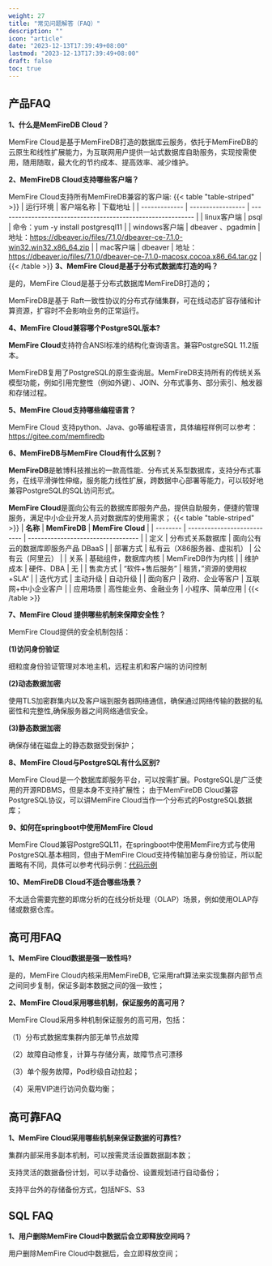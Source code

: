 ```yaml
---
weight: 27
title: "常见问题解答（FAQ）"
description: ""
icon: "article"
date: "2023-12-13T17:39:49+08:00"
lastmod: "2023-12-13T17:39:49+08:00"
draft: false
toc: true
---
```




## 产品FAQ

**1、什么是MemFireDB Cloud？**

MemFire Cloud是基于MemFireDB打造的数据库云服务，依托于MemFireDB的云原生和线性扩展能力，为互联网用户提供一站式数据库自助服务，实现按需使用，随用随取，最大化的节约成本、提高效率、减少维护。

**2、MemFireDB Cloud支持哪些客户端？**

MemFire Cloud支持所有MemFireDB兼容的客户端:
{{< table "table-striped" >}}
| 运行环境      | 客户端名称        | 下载地址                                                     |
| ------------- | ----------------- | ------------------------------------------------------------ |
| linux客户端   | psql              | 命令：yum -y install postgresql11                            |
| windows客户端 | dbeaver 、pgadmin | 地址：https://dbeaver.io/files/7.1.0/dbeaver-ce-7.1.0-win32.win32.x86_64.zip |
| mac客户端    | dbeaver           | 地址：https://dbeaver.io/files/7.1.0/dbeaver-ce-7.1.0-macosx.cocoa.x86_64.tar.gz |
{{< /table >}}
**3、MemFire Cloud是基于分布式数据库打造的吗？**

是的，MemFire Cloud是基于分布式数据库MemFireDB打造的；

MemFireDB是基于 Raft一致性协议的分布式存储集群，可在线动态扩容存储和计算资源，扩容时不会影响业务的正常运行。

**4、MemFire Cloud兼容哪个PostgreSQL版本?**

**MemFire Cloud**支持符合ANSI标准的结构化查询语言。兼容PostgreSQL 11.2版本。

MemFireDB复用了PostgreSQL的原生查询层。MemFireDB支持所有的传统关系模型功能，例如引用完整性（例如外键）、JOIN、分布式事务、部分索引、触发器和存储过程。

**5、MemFire Cloud支持哪些编程语言？**

MemFire Cloud 支持python、Java、go等编程语言，具体编程样例可以参考：https://gitee.com/memfiredb

**6、MemFireDB与MemFire Cloud有什么区别？**

**MemFireDB**是敏博科技推出的一款高性能、分布式关系型数据库，支持分布式事务，在线平滑弹性伸缩，服务能力线性扩展，跨数据中心部署等能力，可以较好地兼容PostgreSQL的SQL访问形式。

**MemFire Cloud**是面向公有云的数据库即服务产品，提供自助服务，便捷的管理服务，满足中小企业开发人员对数据库的使用需求；
{{< table "table-striped" >}}
| **名称** | **MemFireDB**               | **MemFire Cloud**                  |
| -------- | --------------------------- | ---------------------------------- |
| 定义     | 分布式关系数据库            | 面向公有云的数据库即服务产品 DBaaS |
| 部署方式 | 私有云（X86服务器、虚拟机） | 公有云（阿里云）                   |
| 关系     | 基础组件，数据库内核        | MemFireDB作为内核                  |
| 维护成本 | 硬件、DBA                   | 无                                 |
| 售卖方式 | “软件+售后服务”             | 租赁，”资源的使用权+SLA“           |
| 迭代方式 | 主动升级                    | 自动升级                           |
| 面向客户 | 政府、企业等客户            | 互联网+中小企业客户                |
| 应用场景 | 高性能业务、金融业务        | 小程序、简单应用                   |
{{< /table >}}

**7、MemFire Cloud 提供哪些机制来保障安全性？**  

MemFire Cloud提供的安全机制包括：

**(1)访问身份验证**

细粒度身份验证管理对本地主机，远程主机和客户端的访问控制

**(2)动态数据加密**

使用TLS加密群集内以及客户端到服务器网络通信，确保通过网络传输的数据的私密性和完整性,确保服务器之间网络通信安全。

**(3)静态数据加密**

确保存储在磁盘上的静态数据受到保护；

**8、MemFire Cloud与PostgreSQL有什么区别?**  

MemFire Cloud是一个数据库即服务平台，可以按需扩展。PostgreSQL是广泛使用的开源RDBMS，但是本身不支持扩展性；
由于MemFireDB Cloud兼容PostgreSQL协议，可以讲MemFire Cloud当作一个分布式的PostgreSQL数据库；

**9、如何在springboot中使用MemFire Cloud**

MemFire Cloud兼容PostgreSQL11，在springboot中使用MemFire方式与使用PostgreSQL基本相同，但由于MemFire Cloud支持传输加密与身份验证，所以配置略有不同，具体可以参考代码示例：[代码示例](https://gitee.com/memfiredb/mefiredb-example-spring)


**10、MemFireDB Cloud不适合哪些场景？**

不太适合需要完整的即席分析的在线分析处理（OLAP）场景，例如使用OLAP存储或数据仓库。


## 高可用FAQ

**1、MemFire Cloud数据是强一致性吗?** 

是的，MemFire Cloud内核采用MemFireDB, 它采用raft算法来实现集群内部节点之间同步复制，保证多副本数据之间的强一致性；

**2、MemFire Cloud采用哪些机制，保证服务的高可用？**

MemFire Cloud采用多种机制保证服务的高可用，包括：

（1）分布式数据库集群内部无单节点故障

（2）故障自动修复，计算与存储分离，故障节点可漂移

（3）单个服务故障，Pod秒级自动拉起；

（4）采用VIP进行访问负载均衡；

## 高可靠FAQ

**1、MemFire Cloud采用哪些机制来保证数据的可靠性?**

集群内部采用多副本机制，可以按需灵活设置数据副本数； 

支持灵活的数据备份计划，可以手动备份、设置规划进行自动备份；  

支持平台外的存储备份方式，包括NFS、S3  

## SQL FAQ

**1、用户删除MemFire Cloud中数据后会立即释放空间吗？**

用户删除MemFire Cloud中数据后，会立即释放空间；